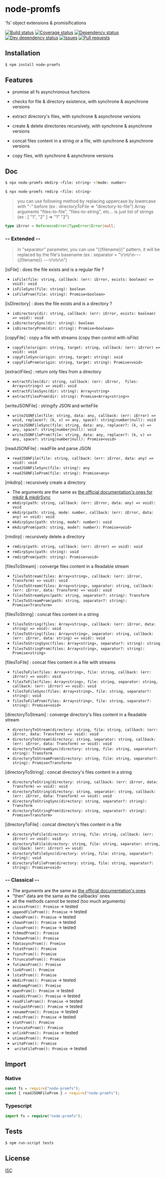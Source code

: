 # node-promfs
'fs' object extensions & promisifications

[![Build status](https://api.travis-ci.org/Psychopoulet/node-promfs.svg?branch=master)](https://travis-ci.org/Psychopoulet/node-promfs)
[![Coverage status](https://coveralls.io/repos/github/Psychopoulet/node-promfs/badge.svg?branch=master)](https://coveralls.io/github/Psychopoulet/node-promfs)
[![Dependency status](https://david-dm.org/Psychopoulet/node-promfs/status.svg)](https://david-dm.org/Psychopoulet/node-promfs)
[![Dev dependency status](https://david-dm.org/Psychopoulet/node-promfs/dev-status.svg)](https://david-dm.org/Psychopoulet/node-promfs?type=dev)
[![Issues](https://img.shields.io/github/issues/Psychopoulet/node-promfs.svg)](https://github.com/Psychopoulet/node-promfs/issues)
[![Pull requests](https://img.shields.io/github/issues-pr/Psychopoulet/node-promfs.svg)](https://github.com/Psychopoulet/node-promfs/pulls)

## Installation

```bash
$ npm install node-promfs
```

## Features

  * promise all fs asynchronous functions

  * checks for file & directory existence, with synchrone & asynchrone versions
  * extract directory's files, with synchrone & asynchrone versions
  * create & delete directories recursively, with synchrone & asynchrone versions
  * concat files content in a string or a file, with synchrone & asynchrone versions
  * copy files, with synchrone & asynchrone versions

## Doc

```bash
$ npx node-promfs mkdirp <file: string> <?mode: number>

$ npx node-promfs rmdirp <file: string>
```

> you can use following method by replacing uppercase by lowercase with "-" before (ex : directoryToFile => "directory-to-file")
> Array arguments "files-to-file", "files-to-string", etc... is just list of strings (ex : [ "1", "2" ] => "1" "2")

```typescript
type iError = ReferenceError|TypeError|Error|null;
```

### -- Extended --

> in "separator" parameter, you can use "{{filename}}" pattern, it will be replaced by the file's basename (ex : separator = "\r\n\r\n--- {{filename}} ---\r\n\r\n")

   [isFile] : does the file exists and is a regular file ?
   * ``` isFile(file: string, callback: (err: iError, exists: boolean) => void): void ```
   * ``` isFileSync(file: string): boolean ```
   * ``` isFileProm(file: string): Promise<boolean> ```

   [isDirectory] : does the file exists and is a directory ?
   * ``` isDirectory(dir: string, callback: (err: iError, exists: boolean) => void): void ```
   * ``` isDirectorySync(dir: string): boolean ```
   * ``` isDirectoryProm(dir: string): Promise<boolean> ```


  [copyFile] : copy a file with streams (copy then control with isFile)
   * ``` copyFile(origin: string, target: string, callback: (err: iError) => void): void ```
   * ``` copyFileSync(origin: string, target: string): void ```
   * ``` copyFileProm(origin: string, target: string): Promise<void> ```

   [extractFiles] : return only files from a directory
   * ``` extractFiles(dir: string, callback: (err: iError,  files: Array<string>) => void): void ```
   * ``` extractFilesSync(dir: string): Array<string> ```
   * ``` extractFilesProm(dir: string): Promise<Array<string>> ```

   [writeJSONFile] : stringify JSON and writeFile
   * ``` writeJSONFile(file: string, data: any, callback: (err: iError) => void, replacer?: (k, v) => any, space?: string|number|null): void ```
   * ``` writeJSONFileSync(file: string, data: any, replacer?: (k, v) => any, space?: string|number|null): void ```
   * ``` writeJSONFileProm(file: string, data: any, replacer?: (k, v) => any, space?: string|number|null): Promise<void> ```

   [readJSONFile] : readFile and parse JSON
   * ``` readJSONFile(file: string, callback: (err: iError, data: any) => void): void ```
   * ``` readJSONFileSync(file: string): any ```
   * ``` readJSONFileProm(file: string): Promise<any> ```


   [mkdirp] : recursively create a directory
   * The arguments are the same as [the official documentation's ones for mkdir & mkdirSync](https://nodejs.org/api/fs.html#fs_fs_mkdir_path_mode_callback)
   * ``` mkdirp(path: string, callback: (err: iError, data: any) => void): void ```
   * ``` mkdirp(path: string, mode: number, callback: (err: iError, data: any) => void): void ```
   * ``` mkdirpSync(path: string, mode?: number): void ```
   * ``` mkdirpProm(path: string, mode?: number): Promise<void> ```

   [rmdirp] : recursively delete a directory
   * ``` rmdirp(path: string, callback: (err: iError) => void): void ```
   * ``` rmdirpSync(path: string): void ```
   * ``` rmdirpProm(path: string): Promise<void> ```


   [filesToStream] : converge files content in a Readable stream
   * ``` filesToStream(files: Array<string>, callback: (err: iError, Transform) => void): void ```
   * ``` filesToStream(files: Array<string>, separator: string, callback: (err: iError, data: Transform) => void): void ```
   * ``` filesToStreamSync(path: string, separator?: string): Transform ```
   * ``` filesToStreamProm(path: string, separator?: string): Promise<Transform> ```

   [filesToString] : concat files content in a string
   * ``` filesToString(files: Array<string>, callback: (err: iError, data: string) => void): void ```
   * ``` filesToString(files: Array<string>, separator: string, callback: (err: iError, data: string) => void): void ```
   * ``` filesToStringSync(files: Array<string>, separator?: string): string ```
   * ``` filesToStringProm(files: Array<string>, separator?: string): Promise<string> ```

   [filesToFile] : concat files content in a file with streams
   * ``` filesToFile(files: Array<string>, file: string, callback: (err: iError) => void): void ```
   * ``` filesToFile(files: Array<string>, file: string, separator: string, callback: (err: iError) => void): void ```
   * ``` filesToFileSync(files: Array<string>, file: string, separator?: string): void ```
   * ``` filesToFileProm(files: Array<string>, file: string, separator?: string): Promise<void> ```


   [directoryToStream] : converge directory's files content in a Readable stream
   * ``` directoryToStream(directory: string, file: string, callback: (err: iError, data: Transform) => void): void ```
   * ``` directoryToStream(directory: string, separator: string, callback: (err: iError, data: Transform) => void): void ```
   * ``` directoryToStreamSync(directory: string, file: string, separator?: string): Transform ```
   * ``` directoryToStreamProm(directory: string, file: string, separator?: string): Promise<Transform> ```

   [directoryToString] : concat directory's files content in a string
   * ``` directoryToString(directory: string, callback: (err: iError, data: Transform) => void): void ```
   * ``` directoryToString(directory: string, separator: string, callback: (err: iError, data: Transform) => void): void ```
   * ``` directoryToStringSync(directory: string, separator?: string): Transform ```
   * ``` directoryToStringProm(directory: string, separator?: string): Promise<Transform> ```

   [directoryToFile] : concat directory's files content in a file
   * ``` directoryToFile(directory: string, file: string, callback: (err: iError) => void): void ```
   * ``` directoryToFile(directory: string, file: string, separator: string, callback: (err: iError) => void) ```
   * ``` directoryToFileSync(directory: string, file: string, separator?: string): void ```
   * ``` directoryToFileProm(directory: string, file: string, separator?: string): Promise<void> ```


### -- Classical --

  * The arguments are the same as [the official documentation's ones](https://nodejs.org/api/fs.html)
  * "then" data are the same as the callbacks' ones
  * all the methods cannot be tested (too much arguments)
  * ``` accessProm(): Promise ``` -> tested
  * ``` appendFileProm(): Promise ``` -> tested
  * ``` chmodProm(): Promise ``` -> tested
  * ``` chownProm(): Promise ``` -> tested
  * ``` closeProm(): Promise ``` -> tested
  * ``` fchmodProm(): Promise ```
  * ``` fchownProm(): Promise ```
  * ``` fdatasyncProm(): Promise ```
  * ``` fstatProm(): Promise ```
  * ``` fsyncProm(): Promise ```
  * ``` ftruncateProm(): Promise ```
  * ``` futimesProm(): Promise ```
  * ``` linkProm(): Promise ```
  * ``` lstatProm(): Promise ```
  * ``` mkdirProm(): Promise ``` -> tested
  * ``` mkdtempProm(): Promise ```
  * ``` openProm(): Promise ``` -> tested
  * ``` readdirProm(): Promise ``` -> tested
  * ``` readFileProm(): Promise ``` -> tested
  * ``` realpathProm(): Promise ``` -> tested
  * ``` renameProm(): Promise ``` -> tested
  * ``` rmdirProm(): Promise ``` -> tested
  * ``` statProm(): Promise ```
  * ``` truncateProm(): Promise ```
  * ``` unlinkProm(): Promise ``` -> tested
  * ``` utimesProm(): Promise ```
  * ``` writeProm(): Promise ```
  * ``` writeFileProm(): Promise``` -> tested

## Import

### Native

```javascript
const fs = require("node-promfs");
const { readJSONFileProm } = require("node-promfs");
```

### Typescript

```typescript
import fs = require("node-promfs");
```

## Tests

```bash
$ npm run-script tests
```

## License

  [ISC](LICENSE)
